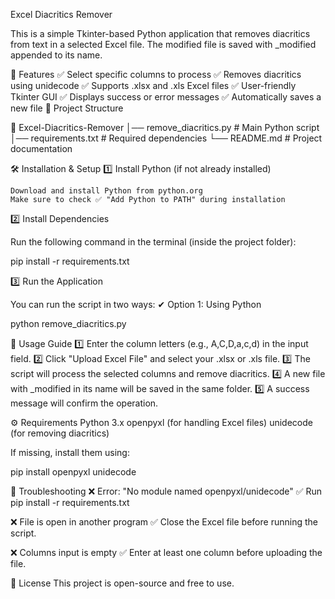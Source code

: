 Excel Diacritics Remover

This is a simple Tkinter-based Python application that removes diacritics from text in a selected Excel file. The modified file is saved with \_modified appended to its name.

📌 Features
✅ Select specific columns to process
✅ Removes diacritics using unidecode
✅ Supports .xlsx and .xls Excel files
✅ User-friendly Tkinter GUI
✅ Displays success or error messages
✅ Automatically saves a new file
📂 Project Structure

📁 Excel-Diacritics-Remover
│── remove_diacritics.py # Main Python script
│── requirements.txt # Required dependencies
└── README.md # Project documentation

🛠 Installation & Setup
1️⃣ Install Python (if not already installed)

    Download and install Python from python.org
    Make sure to check ✅ "Add Python to PATH" during installation

2️⃣ Install Dependencies

Run the following command in the terminal (inside the project folder):

pip install -r requirements.txt

3️⃣ Run the Application

You can run the script in two ways:
✔ Option 1: Using Python

python remove_diacritics.py

📖 Usage Guide
1️⃣ Enter the column letters (e.g., A,C,D,a,c,d) in the input field.
2️⃣ Click "Upload Excel File" and select your .xlsx or .xls file.
3️⃣ The script will process the selected columns and remove diacritics.
4️⃣ A new file with \_modified in its name will be saved in the same folder.
5️⃣ A success message will confirm the operation.

⚙ Requirements
Python 3.x
openpyxl (for handling Excel files)
unidecode (for removing diacritics)

If missing, install them using:

pip install openpyxl unidecode

🛑 Troubleshooting
❌ Error: "No module named openpyxl/unidecode"
✅ Run pip install -r requirements.txt

❌ File is open in another program
✅ Close the Excel file before running the script.

❌ Columns input is empty
✅ Enter at least one column before uploading the file.

📜 License
This project is open-source and free to use.
